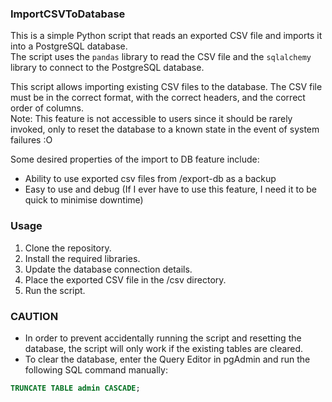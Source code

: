 ### ImportCSVToDatabase
This is a simple Python script that reads an exported CSV file and imports it into a PostgreSQL database.  
The script uses the `pandas` library to read the CSV file and the `sqlalchemy` library to connect to the PostgreSQL database.

This script allows importing existing CSV files to the database. The CSV file must be in the correct format, with the correct headers, and the correct order of columns.  
Note: This feature is not accessible to users since it should be rarely invoked, only to reset the database to a known state in the event of system failures :O  

Some desired properties of the import to DB feature include:
- Ability to use exported csv files from /export-db as a backup
- Easy to use and debug (If I ever have to use this feature, I need it to be quick to minimise downtime)

### Usage
1. Clone the repository.
2. Install the required libraries.
3. Update the database connection details.
4. Place the exported CSV file in the /csv directory.
5. Run the script.

### CAUTION
- In order to prevent accidentally running the script and resetting the database, the script will only work if the existing tables are cleared.
- To clear the database, enter the Query Editor in pgAdmin and run the following SQL command manually:
```sql
TRUNCATE TABLE admin CASCADE;
```
